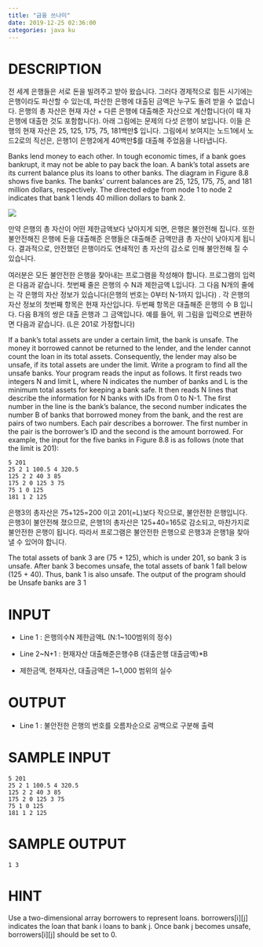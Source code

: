 ```yaml
---
title: "금융 쓰나미"
date: 2019-12-25 02:36:00
categories: java ku
---
```


# DESCRIPTION
전 세계 은행들은 서로 돈을 빌려주고 받아 왔습니다. 그러다 경제적으로 힘든 시기에는 은행이라도 파산할 수 있는데, 파산한 은행에 대출된 금액은 누구도 돌려 받을 수 없습니다. 은행의 총 자산은 현재 자산 + 다른 은행에 대출해준 자산으로 계산합니다(이 때 자은행에 대출한 것도 포함합니다). 아래 그림에는 문제의 다섯 은행이 보입니다. 이들 은행의 현재 자산은 25, 125, 175, 75, 181백만$ 입니다. 그림에서 보여지는 노드1에서 노드2로의 직선은, 은행1이 은행2에게 40백만$를 대출해 주었음을 나타냅니다.  

Banks lend money to each other. In tough economic times, if a bank goes bankrupt, it may not be able to pay back the loan. A bank’s total assets are its current balance plus its loans to other banks. The diagram in Figure 8.8 shows five banks. The banks’ current balances are 25, 125, 175, 75, and 181 million dollars, respectively. The directed edge from node 1 to node 2 indicates that bank 1 lends 40 million dollars to bank 2.

![](https://md.withcs.net/img/java2015/financial_tsunam.png)


만약 은행의 총 자산이 어떤 제한금액보다 낮아지게 되면, 은행은 불안전해 집니다. 또한 불안전해진 은행에 돈을 대출해준 은행들은 대출해준 금액만큼 총 자산이 낮아지게 됩니다. 결과적으로, 안전했던 은행이라도 연쇄적인 총 자산의 감소로 인해 불안전해 질 수 있습니다. 

여러분은 모든 불안전한 은행을 찾아내는 프로그램을 작성해야 합니다. 프로그램의 입력은 다음과 같습니다. 첫번째 줄은 은행의 수 N과 제한금액 L입니다. 그 다음 N개의 줄에는 각 은행의 자산 정보가 있습니다(은행의 번호는 0부터 N-1까지 입니다) . 각 은행의 자산 정보의 첫번째 항목은 현재 자산입니다. 두번째 항목은 대출해준 은행의 수 B 입니다. 다음 B개의 쌍은 대출 은행과 그 금액입니다.  예를 들어, 위 그림을 입력으로 변환하면 다음과 같습니다. (L은 201로 가정합니다)

If a bank’s total assets are under a certain limit, the bank is unsafe. The money it borrowed cannot be returned to the lender, and the lender cannot count the loan in its total assets. Consequently, the lender may also be unsafe, if its total assets are under the limit. Write a program to find all the unsafe banks. Your program reads the input as follows. It first reads two integers N and limit L, where N indicates the number of banks and L is the minimum total assets for keeping a bank safe. It then reads N lines that describe the information for N banks with IDs from 0 to N-1. The first number in the line is the bank’s balance, the second number indicates the number B of banks that borrowed money from the bank, and the rest are pairs of two numbers. Each pair describes a borrower. The first number in the pair is the borrower’s ID and the second is the amount borrowed. For example, the input for the five banks in Figure 8.8 is as follows (note that the limit is 201): 
```
5 201
25 2 1 100.5 4 320.5
125 2 2 40 3 85
175 2 0 125 3 75
75 1 0 125
181 1 2 125
```
은행3의 총자산은 75+125=200 이고 201(=L)보다 작으므로, 불안전한 은행입니다. 은행3이 불안전해 졌으므로, 은행1의 총자산은 125+40=165로 감소되고, 마찬가지로 불안전한 은행이 됩니다. 따라서 프로그램은 불안전한 은행으로 은행3과 은행1을 찾아낼 수 있어야 합니다.

The total assets of bank 3 are (75 + 125), which is under 201, so bank 3 is unsafe. After bank 3 becomes unsafe, the total assets of bank 1 fall below (125 + 40). Thus, bank 1 is also unsafe. The output of the program should be Unsafe banks are 3 1

# INPUT
* Line 1 : 은행의수N 제한금액L (N:1~100범위의 정수)

* Line 2~N+1 : 현재자산 대출해준은행수B {대출은행 대출금액}*B

- 제한금액, 현재자산, 대출금액은 1~1,000 범위의 실수

 

# OUTPUT
* Line 1 : 불안전한 은행의 번호를 오름차순으로 공백으로 구분해 출력

# SAMPLE INPUT
```
5 201
25 2 1 100.5 4 320.5
125 2 2 40 3 85
175 2 0 125 3 75
75 1 0 125
181 1 2 125
```

# SAMPLE OUTPUT
```
1 3
```

# HINT
Use a two-dimensional array borrowers to represent loans. borrowers[i][j] indicates the loan that bank i loans to bank j. Once bank j becomes unsafe, borrowers[i][j] should be set to 0.

<script src="https://gist.github.com/DetegiCE/ff27318c99791a42d0ffa8845cae79b6.js"></script>
